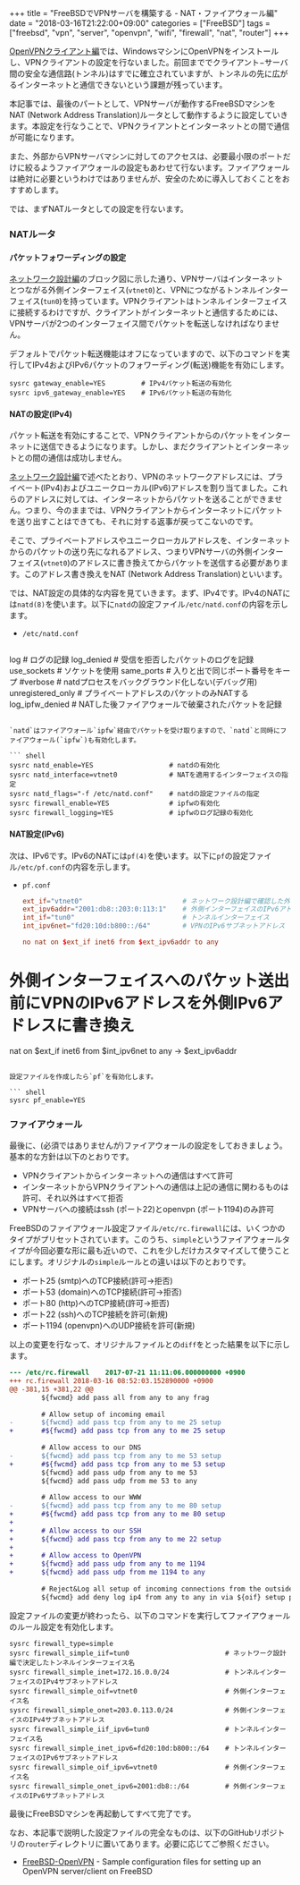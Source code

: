 +++
title = "FreeBSDでVPNサーバを構築する - NAT・ファイアウォール編"
date = "2018-03-16T21:22:00+09:00"
categories = ["FreeBSD"]
tags = ["freebsd", "vpn", "server", "openvpn", "wifi", "firewall", "nat", "router"]
+++

[OpenVPNクライアント編](/post/freebsd-openvpn-server-client/)では、WindowsマシンにOpenVPNをインストールし、VPNクライアントの設定を行ないました。前回まででクライアント−サーバ間の安全な通信路(トンネル)はすでに確立されていますが、トンネルの先に広がるインターネットと通信できないという課題が残っています。

本記事では、最後のパートとして、VPNサーバが動作するFreeBSDマシンをNAT (Network Address Translation)ルータとして動作するように設定していきます。本設定を行なうことで、VPNクライアントとインターネットとの間で通信が可能になります。

また、外部からVPNサーバマシンに対してのアクセスは、必要最小限のポートだけに絞るようファイアウォールの設定もあわせて行ないます。ファイアウォールは絶対に必要というわけではありませんが、安全のために導入しておくことをおすすめします。

では、まずNATルータとしての設定を行ないます。

### NATルータ
#### パケットフォワーディングの設定
[ネットワーク設計編](/post/freebsd-openvpn-server-network/)のブロック図に示した通り、VPNサーバはインターネットとつながる外側インターフェイス(`vtnet0`)と、VPNにつながるトンネルインターフェイス(`tun0`)を持っています。VPNクライアントはトンネルインターフェイスに接続するわけですが、クライアントがインターネットと通信するためには、VPNサーバが2つのインターフェイス間でパケットを転送しなければなりません。

デフォルトでパケット転送機能はオフになっていますので、以下のコマンドを実行してIPv4およびIPv6パケットのフォワーディング(転送)機能を有効にします。

``` shell
sysrc gateway_enable=YES         # IPv4パケット転送の有効化
sysrc ipv6_gateway_enable=YES    # IPv6パケット転送の有効化
```

#### NATの設定(IPv4)
パケット転送を有効にすることで、VPNクライアントからのパケットをインターネットに送信できるようになります。しかし、まだクライアントとインターネットとの間の通信は成功しません。

[ネットワーク設計編](/post/freebsd-openvpn-server-network/)で述べたとおり、VPNのネットワークアドレスには、プライベート(IPv4)およびユニークローカル(IPv6)アドレスを割り当てました。これらのアドレスに対しては、インターネットからパケットを送ることができません。つまり、今のままでは、VPNクライアントからインターネットにパケットを送り出すことはできても、それに対する返事が戻ってこないのです。

そこで、プライベートアドレスやユニークローカルアドレスを、インターネットからのパケットの送り先になれるアドレス、つまりVPNサーバの外側インターフェイス(`vtnet0`)のアドレスに書き換えてからパケットを送信する必要があります。このアドレス書き換えをNAT (Network Address Translation)といいます。

では、NAT設定の具体的な内容を見ていきます。まず、IPv4です。IPv4のNATには`natd(8)`を使います。以下に`natd`の設定ファイル`/etc/natd.conf`の内容を示します。

- `/etc/natd.conf`

    ``` conf
log                  # ログの記録
log_denied           # 受信を拒否したパケットのログを記録
use_sockets          # ソケットを使用
same_ports           # 入りと出で同じポート番号をキープ
#verbose             # natdプロセスをバックグラウンド化しない(デバッグ用)
unregistered_only    # プライベートアドレスのパケットのみNATする
log_ipfw_denied      # NATした後ファイアウォールで破棄されたパケットを記録
```

`natd`はファイアウォール`ipfw`経由でパケットを受け取りますので、`natd`と同時にファイアウォール(`ipfw`)も有効化します。

``` shell
sysrc natd_enable=YES                   # natdの有効化
sysrc natd_interface=vtnet0             # NATを適用するインターフェイスの指定
sysrc natd_flags="-f /etc/natd.conf"    # natdの設定ファイルの指定
sysrc firewall_enable=YES               # ipfwの有効化
sysrc firewall_logging=YES              # ipfwのログ記録の有効化
```

#### NAT設定(IPv6)
次は、IPv6です。IPv6のNATには`pf(4)`を使います。以下に`pf`の設定ファイル`/etc/pf.conf`の内容を示します。

- `pf.conf`

    ``` conf
    ext_if="vtnet0"                         # ネットワーク設計編で確認した外側インターフェイス
    ext_ipv6addr="2001:db8::203:0:113:1"    # 外側インターフェイスのIPv6アドレス
    int_if="tun0"                           # トンネルインターフェイス
    int_ipv6net="fd20:10d:b800::/64"        # VPNのIPv6サブネットアドレス
    
    no nat on $ext_if inet6 from $ext_ipv6addr to any
# 外側インターフェイスへのパケット送出前にVPNのIPv6アドレスを外側IPv6アドレスに書き換え
nat on $ext_if inet6 from $int_ipv6net to any -> $ext_ipv6addr
```

設定ファイルを作成したら`pf`を有効化します。

``` shell
sysrc pf_enable=YES
```

### ファイアウォール
最後に、(必須ではありませんが)ファイアウォールの設定をしておきましょう。基本的な方針は以下のとおりです。

- VPNクライアントからインターネットへの通信はすべて許可
- インターネットからVPNクライアントへの通信は上記の通信に関わるものは許可、それ以外はすべて拒否
- VPNサーバへの接続はssh (ポート22)とopenvpn (ポート1194)のみ許可

FreeBSDのファイアウォール設定ファイル`/etc/rc.firewall`には、いくつかのタイプがプリセットされています。このうち、`simple`というファイアウォールタイプが今回必要な形に最も近いので、これを少しだけカスタマイズして使うことにします。オリジナルの`simple`ルールとの違いは以下のとおりです。

- ポート25 (smtp)へのTCP接続(許可→拒否)
- ポート53 (domain)へのTCP接続(許可→拒否)
- ポート80 (http)へのTCP接続(許可→拒否)
- ポート22 (ssh)へのTCP接続を許可(新規)
- ポート1194 (openvpn)へのUDP接続を許可(新規)

以上の変更を行なって、オリジナルファイルとの`diff`をとった結果を以下に示します。

``` diff
--- /etc/rc.firewall    2017-07-21 11:11:06.000000000 +0900
+++ rc.firewall 2018-03-16 08:52:03.152890000 +0900
@@ -381,15 +381,22 @@
        ${fwcmd} add pass all from any to any frag
 
        # Allow setup of incoming email
-       ${fwcmd} add pass tcp from any to me 25 setup
+       #${fwcmd} add pass tcp from any to me 25 setup
 
        # Allow access to our DNS
-       ${fwcmd} add pass tcp from any to me 53 setup
+       #${fwcmd} add pass tcp from any to me 53 setup
        ${fwcmd} add pass udp from any to me 53
        ${fwcmd} add pass udp from me 53 to any
 
        # Allow access to our WWW
-       ${fwcmd} add pass tcp from any to me 80 setup
+       #${fwcmd} add pass tcp from any to me 80 setup
+
+       # Allow access to our SSH
+       ${fwcmd} add pass tcp from any to me 22 setup
+
+       # Allow access to OpenVPN
+       ${fwcmd} add pass udp from any to me 1194
+       ${fwcmd} add pass udp from me 1194 to any
 
        # Reject&Log all setup of incoming connections from the outside
        ${fwcmd} add deny log ip4 from any to any in via ${oif} setup proto tcp
```

設定ファイルの変更が終わったら、以下のコマンドを実行してファイアウォールのルール設定を有効化します。

``` shell
sysrc firewall_type=simple
sysrc firewall_simple_iif=tun0                        # ネットワーク設計編で決定したトンネルインターフェイス名
sysrc firewall_simple_inet=172.16.0.0/24              # トンネルインターフェイスのIPv4サブネットアドレス
sysrc firewall_simple_oif=vtnet0                      # 外側インターフェイス名
sysrc firewall_simple_onet=203.0.113.0/24             # 外側インターフェイスのIPv4サブネットアドレス
sysrc firewall_simple_iif_ipv6=tun0                   # トンネルインターフェイス名
sysrc firewall_simple_inet_ipv6=fd20:10d:b800::/64    # トンネルインターフェイスのIPv6サブネットアドレス
sysrc firewall_simple_oif_ipv6=vtnet0                 # 外側インターフェイス名
sysrc firewall_simple_onet_ipv6=2001:db8::/64         # 外側インターフェイスのIPv6サブネットアドレス
```

最後にFreeBSDマシンを再起動してすべて完了です。

なお、本記事で説明した設定ファイルの完全なものは、以下のGitHubリポジトリの`router`ディレクトリに置いてあります。必要に応じてご参照ください。

- [FreeBSD-OpenVPN](https://github.com/tagattie/FreeBSD-OpenVPN) - Sample configuration files for setting up an OpenVPN server/client on FreeBSD
